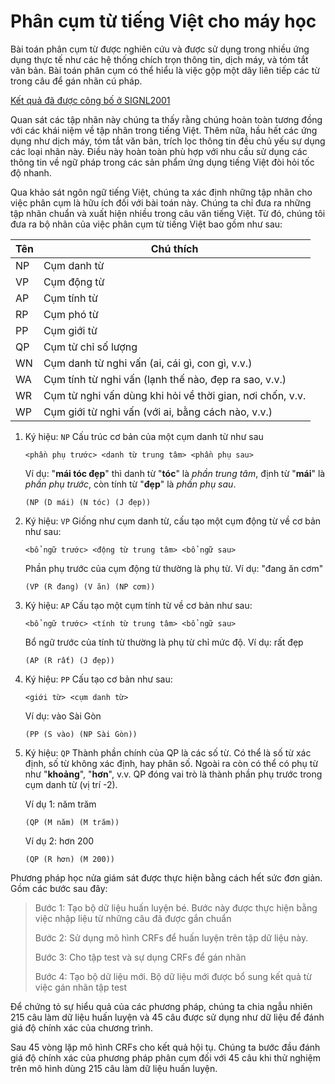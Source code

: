 # Phân cụm từ tiếng Việt cho máy học

Bài toán phân cụm từ được nghiên cứu và được sử dụng trong nhiều ứng dụng
thực tế như các hệ thống chích trọn thông tin, dịch máy, và tóm tắt văn bản.
Bài toán phân cụm có thể hiểu là việc gộp một dãy liên tiếp các từ trong
câu để gán nhãn cú pháp.

[Kết quả đã được công bố ở SIGNL2001](https://www.clips.uantwerpen.be/conll2000/chunking/)

Quan sát các tập nhãn này chúng ta thấy rằng chúng hoàn toàn tương đồng với
các khái niệm về tập nhãn trong tiếng Việt. Thêm nữa, hầu hết các ứng dụng
như dịch máy, tóm tắt văn bản, trích lọc thông tin đều chủ yếu sự dụng các
loại nhãn này. Điều này hoàn toàn phù hợp với nhu cầu sử dụng các thông tin
về ngữ pháp trong các sản phẩm ứng dụng tiếng Việt đòi hỏi tốc độ nhanh.

Qua khảo sát ngôn ngữ tiếng Việt, chúng ta xác định những tập nhãn cho việc
phân cụm là hữu ích đối với bài toán này. Chúng ta chỉ đưa ra những tập nhãn
chuẩn và xuất hiện nhiều trong câu văn tiếng Việt. Từ đó, chúng tôi đưa ra
bộ nhãn của việc phân cụm từ tiếng Việt bao gồm như sau:

| Tên | Chú thích |
|---|---|
| NP | Cụm danh từ |
| VP | Cụm động từ |
| AP | Cụm tính từ |
| RP | Cụm phó từ |
| PP | Cụm giới từ |
| QP | Cụm từ chỉ số lượng |
| WN | Cụm danh từ nghi vấn (ai, cái gì, con gì, v.v.) |
| WA | Cụm tính từ nghi vấn (lạnh thế nào, đẹp ra sao, v.v.) |
| WR | Cụm từ nghi vấn dùng khi hỏi về thời gian, nơi chốn, v.v.  |
| WP | Cụm giới từ nghi vấn (với ai, bằng cách nào, v.v.) |

1. Ký hiệu: `NP`
    Cấu trúc cơ bản của một cụm danh từ như sau

    ```
    <phần phụ trước> <danh từ trung tâm> <phần phụ sau> 
    ```

    Ví dụ: "**mái tóc đẹp**" thì danh từ "**tóc**" là _phần trung tâm_, định từ
    "**mái**" là _phần phụ trước_, còn tính từ "**đẹp**" là _phần phụ sau_.

    ```
    (NP (D mái) (N tóc) (J đẹp))
    ```
2. Ký hiệu: `VP`
    Giống như cụm danh từ, cấu tạo một cụm động từ về cơ bản như sau:

    ```
    <bổ ngữ trước> <động từ trung tâm> <bổ ngữ sau>
    ```

    Phần phụ trước của cụm động từ thường là phụ từ. 
    Ví dụ: "đang ăn cơm"
    
    ```
    (VP (R đang) (V ăn) (NP cơm)) 
    ```

3. Ký hiệu: `AP`
    Cấu tạo một cụm tính từ về cơ bản như sau:

    ```
    <bổ ngữ trước> <tính từ trung tâm> <bổ ngữ sau>
    ```

    Bổ ngữ trước của tính từ thường là phụ từ chỉ mức độ. 
    Ví dụ: rất đẹp
    
    ```
    (AP (R rất) (J đẹp))
    ```

4. Ký hiệu: `PP`
    Cấu tạo cơ bản như sau:

    ```
    <giới từ> <cụm danh từ>
    ```

    Ví dụ: vào Sài Gòn
    
    ```
    (PP (S vào) (NP Sài Gòn))
    ```
5. Ký hiệu: `QP`
    Thành phần chính của QP là các số từ. Có thể là số từ xác định, số từ
    không xác định, hay phân số. Ngoài ra còn có thể có phụ từ như "**khoảng**",
    "**hơn**", v.v. QP đóng vai trò là thành phần phụ trước trong cụm danh từ
    (vị trí -2). 

    Ví dụ 1: năm trăm
    
    ```
    (QP (M năm) (M trăm)) 
    ```

    Ví dụ 2: hơn 200 
    
    ```
    (QP (R hơn) (M 200)) 
    ```

Phương pháp học nửa giám sát được thực hiện bằng cách hết sức đơn giản. Gồm
các bước sau đây:

> Bước 1: Tạo bộ dữ liệu huấn luyện bé. Bước này được thực hiện bằng việc
nhập liệu từ những câu đã được gắn chuẩn
>
> Bước 2: Sử dụng mô hình CRFs để huấn luyện trên tập dữ liệu này.
>
> Bước 3: Cho tập test và sự dụng CRFs để gán nhãn
>
> Bước 4: Tạo bộ dữ liệu mới. Bộ dữ liệu mới được bổ sung kết quả từ việc
gán nhãn tập test

Để chứng tỏ sự hiểu quả của các phương pháp, chúng ta chia ngẫu nhiên 215
câu làm dữ liệu huấn luyện và 45 câu được sử dụng như dữ liệu để đánh giá
độ chính xác của chương trình.

Sau 45 vòng lặp mô hình CRFs cho kết quả hội tụ. Chúng ta bước đầu đánh giá
độ chính xác của phương pháp phân cụm đối với 45 câu khi thử nghiệm trên
mô hình dùng 215 câu làm dữ liệu huấn luyện.

